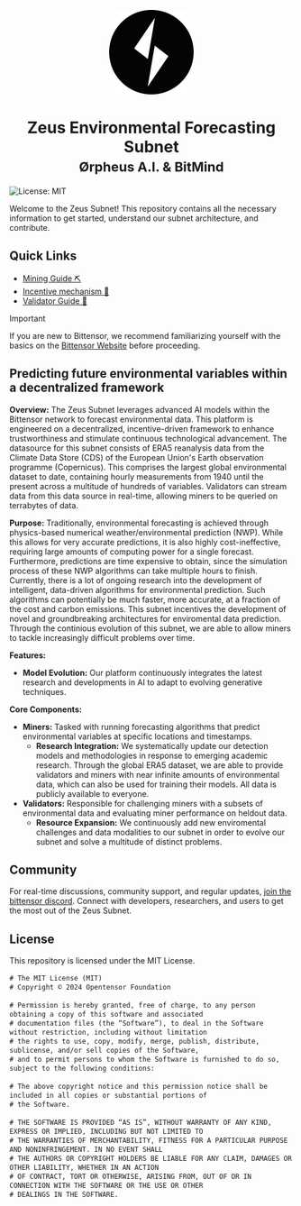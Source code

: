 <p align="center">
  <img src="static/zeus-icon.png" alt="BitMind Logo" width="150"/>
</p>
<h1 align="center">Zeus Environmental Forecasting Subnet<br><small>Ørpheus A.I. & BitMind</small></h1>


![License: MIT](https://img.shields.io/badge/License-MIT-yellow.svg)

Welcome to the Zeus Subnet! This repository contains all the necessary information to get started, understand our subnet architecture, and contribute.


## Quick Links
- [Mining Guide ⛏️](docs/Mining.md)
- [Incentive mechanism 🎁](docs/RewardFunction.ipynb)
- [Validator Guide 🔧](docs/Validating.md)

> [!IMPORTANT]
> If you are new to Bittensor, we recommend familiarizing yourself with the basics on the [Bittensor Website](https://bittensor.com/) before proceeding.

## Predicting future environmental variables within a decentralized framework

**Overview:**
The Zeus Subnet leverages advanced AI models within the Bittensor network to forecast environmental data. This platform is engineered on a decentralized, incentive-driven framework to enhance trustworthiness and stimulate continuous technological advancement. The datasource for this subnet consists of ERA5 reanalysis data from the Climate Data Store (CDS) of the European Union's Earth observation programme (Copernicus). This comprises the largest global environmental dataset to date, containing hourly measurements from 1940 until the present across a multitude of hundreds of variables. Validators can stream data from this data source in real-time, allowing miners to be queried on terrabytes of data.

**Purpose:**
Traditionally, environmental forecasting is achieved through physics-based numerical weather/environmental prediction (NWP). While this allows for very accurate predictions, it is also highly cost-ineffective, requiring large amounts of computing power for a single forecast. Furthermore, predictions are time expensive to obtain, since the simulation process of these NWP algorithms can take multiple hours to finish. Currently, there is a lot of ongoing research into the development of intelligent, data-driven algorithms for environmental prediction. Such algorithms can potentially be much faster, more accurate, at a fraction of the cost and carbon emissions. This subnet incentives the development of novel and groundbreaking architectures for enviromental data prediction. Through the continious evolution of this subnet, we are able to allow miners to tackle increasingly difficult problems over time.

**Features:**

- **Model Evolution:** Our platform continuously integrates the latest research and developments in AI to adapt to evolving generative techniques.

**Core Components:**

- **Miners:** Tasked with running forecasting algorithms that predict environmental variables at specific locations and timestamps.
  - **Research Integration:** We systematically update our detection models and methodologies in response to emerging academic research. Through the global ERA5 dataset, we are able to provide validators and miners with near infinite amounts of environmental data, which can also be used for training their models. All data is publicly available to everyone.
- **Validators:** Responsible for challenging miners with a subsets of environmental data and evaluating miner performance on heldout data.
  - **Resource Expansion:** We continuously add new enviromental challenges and data modalities to our subnet in order to evolve our subnet and solve a multitude of distinct problems.

## Community
For real-time discussions, community support, and regular updates, <a href="https://discord.com/invite/bittensor">join the bittensor discord</a>. Connect with developers, researchers, and users to get the most out of the Zeus Subnet.

## License
This repository is licensed under the MIT License.
```text
# The MIT License (MIT)
# Copyright © 2024 Opentensor Foundation

# Permission is hereby granted, free of charge, to any person obtaining a copy of this software and associated
# documentation files (the “Software”), to deal in the Software without restriction, including without limitation
# the rights to use, copy, modify, merge, publish, distribute, sublicense, and/or sell copies of the Software,
# and to permit persons to whom the Software is furnished to do so, subject to the following conditions:

# The above copyright notice and this permission notice shall be included in all copies or substantial portions of
# the Software.

# THE SOFTWARE IS PROVIDED “AS IS”, WITHOUT WARRANTY OF ANY KIND, EXPRESS OR IMPLIED, INCLUDING BUT NOT LIMITED TO
# THE WARRANTIES OF MERCHANTABILITY, FITNESS FOR A PARTICULAR PURPOSE AND NONINFRINGEMENT. IN NO EVENT SHALL
# THE AUTHORS OR COPYRIGHT HOLDERS BE LIABLE FOR ANY CLAIM, DAMAGES OR OTHER LIABILITY, WHETHER IN AN ACTION
# OF CONTRACT, TORT OR OTHERWISE, ARISING FROM, OUT OF OR IN CONNECTION WITH THE SOFTWARE OR THE USE OR OTHER
# DEALINGS IN THE SOFTWARE.
```
